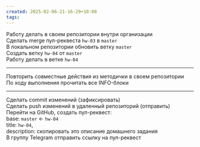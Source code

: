 ```yaml
---
created: 2025-02-06-21-16-29+10:00
tags:
---
```

Работу делать в своем репозитории внутри организации  
Сделать merge пул-реквеста `hw-03` в `master`  
В локальном репозитории обновить ветку `master`  
Создать ветку `hw-04` от `master`  
Работу делать в ветке `hw-04`  
___
Повторить совместные действия из методички в своем репозитории  
По ходу выполнения прочитать все INFO-блоки 
___
Сделать commit изменений (зафиксировать)  
Сделать push изменений в удаленный репозиторий (отправить)   
Перейти на GitHub, создать пул-реквест:  
base: `master` <- `hw-04`  
title: `hw-04`,  
description: скопировать это описание домашнего задания  
В группу Telegram отправить ссылку на пул-реквест